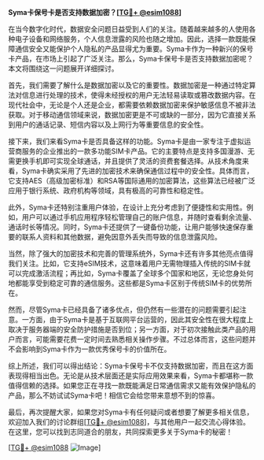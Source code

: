 **Syma卡保号卡是否支持数据加密？[[TG💪+ @esim1088](https://t.me/s/esim1088)]**

在当今数字化时代，数据安全问题日益受到人们的关注。随着越来越多的人使用各种电子设备和网络服务，个人信息泄露的风险也随之增加。因此，选择一款既能保障通信安全又能保护个人隐私的产品显得尤为重要。Syma卡作为一种新兴的保号卡产品，在市场上引起了广泛关注。那么，Syma卡保号卡是否支持数据加密呢？本文将围绕这一问题展开详细探讨。

首先，我们需要了解什么是数据加密以及它的重要性。数据加密是一种通过特定算法对信息进行处理的技术，使得未经授权的用户无法轻易读取或篡改数据内容。在现代社会中，无论是个人还是企业，都需要依赖数据加密来保护敏感信息不被非法获取。对于移动通信领域来说，数据加密更是不可或缺的一部分，因为它直接关系到用户的通话记录、短信内容以及上网行为等重要信息的安全性。

接下来，我们来看Syma卡是否具备这样的功能。Syma卡是由一家专注于虚拟运营商服务的企业推出的一款多功能SIM卡产品。它的主要特点是支持多国漫游、无需更换手机即可实现全球通话，并且提供了灵活的资费套餐选择。从技术角度来看，Syma卡确实采用了先进的加密技术来确保通信过程中的安全性。具体而言，它支持AES（高级加密标准）和RSA等国际通用的加密算法，这些算法已经被广泛应用于银行系统、政府机构等领域，具有极高的可靠性和稳定性。

此外，Syma卡还特别注重用户体验，在设计上充分考虑到了便捷性和实用性。例如，用户可以通过手机应用程序轻松管理自己的账户信息，并随时查看剩余流量、通话时长等情况。同时，Syma卡还提供了一键备份功能，让用户能够快速保存重要的联系人资料和其他数据，避免因意外丢失而导致的信息泄露风险。

当然，除了强大的加密技术和完善的管理系统外，Syma卡还有许多其他亮点值得我们关注。比如，它支持eSIM技术，这意味着用户无需物理插入传统的SIM卡就可以完成激活流程；再比如，Syma卡覆盖了全球多个国家和地区，无论您身处何地都能享受到稳定可靠的通信服务。这些都是Syma卡区别于传统SIM卡的优势所在。

然而，尽管Syma卡已经具备了诸多优点，但仍然有一些潜在的问题需要引起注意。一方面，由于Syma卡是基于互联网平台运营的，因此其安全性在很大程度上取决于服务器端的安全防护措施是否到位；另一方面，对于初次接触此类产品的用户而言，可能需要花费一定时间去熟悉相关操作步骤。不过总体而言，这些问题并不会影响到Syma卡作为一款优秀保号卡的价值所在。

综上所述，我们可以得出结论：Syma卡保号卡不仅支持数据加密，而且在这方面表现得相当出色。无论是从技术层面还是实际应用效果来看，Syma卡都堪称一款值得信赖的选择。如果您正在寻找一款既能满足日常通信需求又能有效保护隐私的产品，那么不妨试试Syma卡吧！相信它会给您带来意想不到的惊喜。

最后，再次提醒大家，如果您对Syma卡有任何疑问或者想要了解更多相关信息，欢迎加入我们的讨论群组[[TG💪+ @esim1088](https://t.me/s/esim1088)]，与其他用户一起交流心得体验。在这里，您可以找到志同道合的朋友，共同探索更多关于Syma卡的秘密！

[[TG💪+ @esim1088](https://t.me/s/esim1088) ![Image](https://i.postimg.cc/4NQfJmqS/Snipaste-2025-05-13-00-14-12.png)]
